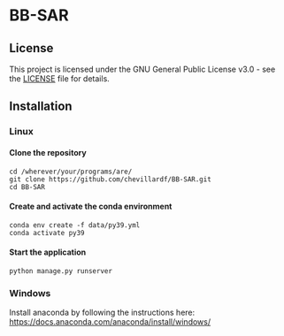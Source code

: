 # BB-SAR

## License

This project is licensed under the GNU General Public License v3.0 - see the [LICENSE](./LICENSE) file for details.

## Installation

### Linux

#### Clone the repository
```
cd /wherever/your/programs/are/
git clone https://github.com/chevillardf/BB-SAR.git
cd BB-SAR
```

#### Create and activate the conda environment
```
conda env create -f data/py39.yml
conda activate py39
```

#### Start the application
```
python manage.py runserver
```

### Windows
Install anaconda by following the instructions here: https://docs.anaconda.com/anaconda/install/windows/

